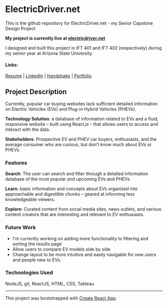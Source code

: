 # ElectricDriver.net

This is the github repository for ElectricDriver.net - my Senior Capstone Design Project

**My project is currently live at [electricdriver.net](https://electricdriver.net/)**

I designed and built this project in IFT 401 and IFT 402 (respectively) during my senior year at Arizona State University.

#### Links:

[Resume]() | [LinkedIn]() | [Handshake]() | [Portfolio]()

## Project Description
Currently, popular car buying websites lack sufficient detailed information on Electric Vehicles (EVs) and Plug-in Hybrid Vehicles (PHEVs).

**Technology Solution**: a database of information related to EVs and a fluid, responsive website – built using React.js - that allows users to access and interact with the data.

**Stakeholders**: Prospective EV and PHEV car buyers, enthusiasts, and the average consumer who are curious, but don’t know much about EVs or PHEVs.

### Features
**Search**: The user can search and filter through a detailed information database of the most popular and upcoming EVs and PHEVs

**Learn**: basic information and concepts about EVs organized into approachable and digestible chunks – geared at informing less knowledgeable viewers.

**Explore**: Curated content from social media sites, news outlets, and various content creators that are interesting and relevant to EV enthusiasts.


### Future Work
- I'm currently working on adding more functionality to filtering and sorting the results page
- Allow users to compare EV models side by side
- Change layout to be more intuitive and easily navigable for new users and people new to EVs.

### Technologies Used
NodeJS, git, ReactJS, HTML, CSS, Tableau

---
This project was bootstrapped with [Create React App](https://github.com/facebook/create-react-app).
